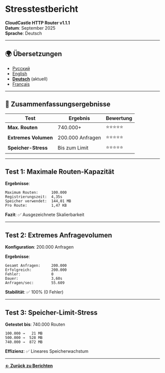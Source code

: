 # Stresstestbericht

**CloudCastle HTTP Router v1.1.1**  
**Datum**: September 2025  
**Sprache**: Deutsch

---

## 🌍 Übersetzungen

- [Русский](../../ru/reports/stress-testing.md)
- [English](../../en/reports/stress-testing.md)
- **[Deutsch](stress-testing.md)** (aktuell)
- [Français](../../fr/reports/stress-testing.md)

---

## 💪 Zusammenfassungsergebnisse

| Test | Ergebnis | Bewertung |
|------|----------|-----------|
| **Max. Routen** | 740.000+ | ⭐⭐⭐⭐⭐ |
| **Extremes Volumen** | 200.000 Anfragen | ⭐⭐⭐⭐⭐ |
| **Speicher-Stress** | Bis zum Limit | ⭐⭐⭐⭐⭐ |

---

## Test 1: Maximale Routen-Kapazität

**Ergebnisse**:
```
Maximum Routen:      100.000
Registrierungszeit:  4,35s
Speicher verwendet:  144,01 MB
Pro Route:           1,47 KB
```

**Fazit**: ✅ Ausgezeichnete Skalierbarkeit

---

## Test 2: Extremes Anfragevolumen

**Konfiguration**: 200.000 Anfragen

**Ergebnisse**:
```
Gesamt Anfragen:     200.000
Erfolgreich:         200.000
Fehler:              0
Dauer:               3,60s
Anfragen/sec:        55.609
```

**Stabilität**: ✅ 100% (0 Fehler)

---

## Test 3: Speicher-Limit-Stress

**Getestet bis**: 740.000 Routen

```
100.000 →   21 MB
500.000 →  528 MB
740.000 →  872 MB
```

**Effizienz**: ✅ Lineares Speicherwachstum

---

**[← Zurück zu Berichten](tests.md)**

